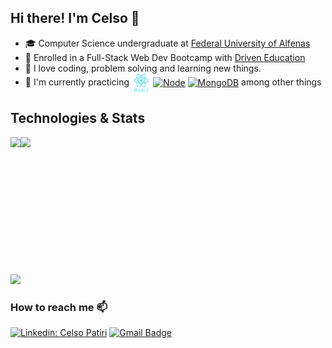 
## Hi there! I'm Celso 👋

- 🎓 Computer Science undergraduate at <a href="https://www.unifal-mg.edu.br/portal/">Federal University of Alfenas</a>
- 🚀 Enrolled in a Full-Stack Web Dev Bootcamp with <a href="https://www.driven.com.br">Driven Education</a>  
- 🦕 I love coding, problem solving and learning new things.
- 🌱 I'm currently practicing [<img src="https://raw.githubusercontent.com/devicons/devicon/master/icons/react/react-original-wordmark.svg" height="30em" align="center" alt="React" title="React"/>]() [<img src="https://www.vectorlogo.zone/logos/nodejs/nodejs-ar21.svg" height="40em" align="center" alt="Node" title="Node"/>]() [<img src="https://www.vectorlogo.zone/logos/mongodb/mongodb-ar21.svg" height="40em" align="center" alt="MongoDB" title="MongoDB"/>]() among other things

## Technologies & Stats

 
<div style="display: flex"> 
  
  <img src="https://github-readme-stats.vercel.app/api/top-langs/?username=celso-patiri&layout=compact&exclude_repo=github-readme-stats,anuraghazra.github.io&theme=radical&custom_title=Most used languages&include_all_commits=true&count_private=true" height="180em"/>
 <img src="https://github-readme-stats.vercel.app/api?username=celso-patiri&theme=radical&custom_title=Celso's GitHub Stats&include_all_commits=true&count_private=true" height="180rem"/>
</div>

#
<!--START_SECTION:waka-->

<!--END_SECTION:waka-->
<div>
 <img src="https://github-readme-stats.vercel.app/api/wakatime?username=celsopatiri&layout=compact&langs_count=6"/>
</div>


### How to reach me 📫
[![Linkedin: Celso Patiri](https://img.shields.io/badge/-Linkedin-blue?style=flat&logo=Linkedin&logoColor=white&link=https://www.linkedin.com/in/celso-patiri-916051223/)](https://www.linkedin.com/in/celso-patiri-916051223/)
[![Gmail Badge](https://img.shields.io/badge/-Gmail-D14836?style=flat&logo=gmail&logoColor=white&link=mailto:celsobenedetti2@gmail.com)](mailto:celsobenedetti2@gmail.com)
